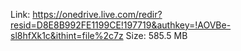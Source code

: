 Link: https://onedrive.live.com/redir?resid=D8E8B992FE1199CE!197719&authkey=!AOVBe-sl8hfXk1c&ithint=file%2c7z
Size: 585.5 MB
